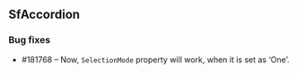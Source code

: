 ## SfAccordion

### Bug fixes

* \#181768 – Now, `SelectionMode` property will work, when it is set as ‘One’.